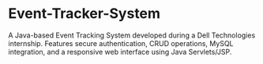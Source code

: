# Event-Tracker-System
A Java-based Event Tracking System developed during a Dell Technologies internship. Features secure authentication, CRUD operations, MySQL integration, and a responsive web interface using Java Servlets/JSP.
